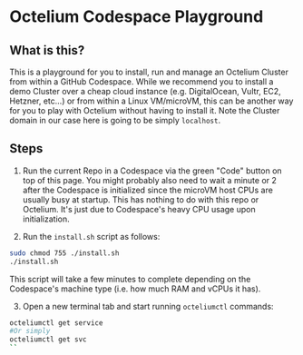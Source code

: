 # Octelium Codespace Playground

## What is this?

This is a playground for you to install, run and manage an Octelium Cluster from within a GitHub Codespace. While we recommend you to install a demo Cluster over a cheap cloud instance (e.g. DigitalOcean, Vultr, EC2, Hetzner, etc...) or from within a Linux VM/microVM, this can be another way for you to play with Octelium without having to install it. Note the Cluster domain in our case here is going to be simply `localhost`.


## Steps

1. Run the current Repo in a Codespace via the green "Code" button on top of this page. You might probably also need to wait a minute or 2 after the Codespace is initialized since the microVM host CPUs are usually busy at startup. This has nothing to do with this repo or Octelium. It's just due to Codespace's heavy CPU usage upon initialization.

2. Run the `install.sh` script as follows:

```bash
sudo chmod 755 ./install.sh
./install.sh
```


This script will take a few minutes to complete depending on the Codespace's machine type (i.e. how much RAM and vCPUs it has).

3. Open a new terminal tab and start running `octeliumctl` commands:

```bash
octeliumctl get service
#Or simply
octeliumctl get svc
``